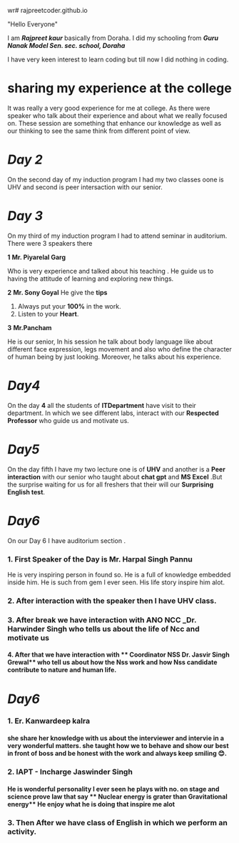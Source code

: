 wr# rajpreetcoder.github.io


"Hello Everyone"

I am _**Rajpreet kaur**_ basically from Doraha. I did my schooling from _**Guru Nanak Model Sen. sec. school, Doraha**_

I have very keen interest to learn coding but till now I did nothing in coding. 

# sharing my experience at the college

It was really a very good experience for me at college. As there were speaker who talk about their experience and about what we really focused on. These session are something that enhance our knowledge as well as our thinking to see the same think from different point of view. 

# _**Day 2**_

On the second day of my induction program  I had my two classes oone is UHV and second is peer intersaction with our senior. 

# _**Day 3**_

On my third of my induction program I had to attend seminar in auditorium. There were 3 speakers there 

 **1** **Mr. Piyarelal Garg**

Who is very experience and talked about his teaching . He guide us to having the attitude of learning and exploring new things. 

 **2** **Mr. Sony Goyal**
He give the **tips** 
1. Always put your **100%** in the work.
2. Listen to your **Heart**.
 
 **3** **Mr.Pancham**

He is our senior, In his session he talk about body language like about different face expression, legs movement and also who define the character of human being by just looking. Moreover, he talks about his experience. 

# _**Day4**_

On the day **4** all the students of **ITDepartment** have visit to their department. In which we see different labs, interact with our **Respected Professor** who guide us and motivate us. 

# _**Day5**_

On the day fifth I have my two lecture one is of **UHV** and another is a **Peer interaction** with our senior who taught about **chat gpt** and **MS Excel** .But  the surprise waiting for us for all freshers that their will our **Surprising English test**.

# _**Day6**_
On our  Day 6
I have auditorium section . 
 ### 1. First Speaker of the Day is Mr. Harpal Singh Pannu
 He is very inspiring person in found so. He is a full of knowledge embedded inside him. He is such from gem I ever seen. 
 His life story inspire him alot. 
 
### 2. After  interaction with the speaker then I have **UHV** class. 

### 3. After break we have interaction with **ANO NCC _Dr. Harwinder Singh** who tells us about the life of Ncc and motivate us 

#### 4. After that we have interaction with ** Coordinator NSS Dr. Jasvir Singh Grewal** who tell us about how the Nss work and how Nss candidate contribute to nature and human life. 

# _**Day6**_

### 1. Er. Kanwardeep kalra

#### she share her knowledge with us about the interviewer and intervie in a very wonderful matters. she taught how we to behave and show our best in front of boss and be honest with the work and always keep smiling 😊. 

### 2. IAPT - Incharge Jaswinder Singh 

#### He is wonderful personality I ever seen he plays with no. on stage and science prove law that say ** Nuclear energy is grater than Gravitational energy** He enjoy what he is doing that inspire me alot

### 3. Then After we have class of English in which we perform an activity. 

